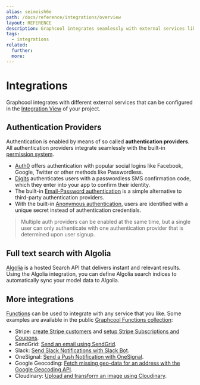 ```yaml
---
alias: seimeish6e
path: /docs/reference/integrations/overview
layout: REFERENCE
description: Graphcool integrates seamlessly with external services like Auth0 and Algolia. For even more flexibility you can use mutation callbacks.
tags:
  - integrations
related:
  further:
  more:
---
```


# Integrations

Graphcool integrates with different external services that can be configured in the [Integration View](!alias-uh8shohxie) of your project.

## Authentication Providers

Authentication is enabled by means of so called **authentication providers**. All authentication providers integrate seamlessly with the built-in [permission system](!alias-iegoo0heez).

* [Auth0](!alias-naed3eecie) offers authentication with popular social logins like Facebook, Google, Twitter or other methods like Passwordless.
* [Digits](!alias-iaxohpee8o) authenticates users with a passwordless SMS confirmation code, which they enter into your app to confirm their identity.
* The built-in [Email-Password authentication](!alias-fiayee5voh) is a simple alternative to third-party authentication providers.
* With the built-in [Anonymous authentication](!alias-ieph6iujah), users are identified with a unique secret instead of authentication credentials.

> Multiple auth providers can be enabled at the same time, but a single user can only authenticate with one authentication provider that is determined upon user signup.

## Full text search with Algolia

[Algolia](!alias-emaig4uiki) is a hosted Search API that delivers instant and relevant results. Using the Algolia integration, you can define Algolia search indices to automatically sync your model data to Algolia.

## More integrations

[Functions](!alias-boo6uteemo) can be used to integrate with any service that you like. Some examples are available in the public [Graphcool Functions collection](https://github.com/graphcool-examples/functions):

* Stripe: [create Stripe customers](https://github.com/graphcool-examples/functions/tree/master/stripe-create-customer) and [setup Stripe Subscriptions and Coupons](https://github.com/graphcool-examples/functions/tree/master/stripe-coupons).
* SendGrid: [Send an email using SendGrid](https://github.com/graphcool-examples/functions/tree/master/sendgrid-email).
* Slack: [Send Slack Notifications with Slack Bot](https://github.com/graphcool-examples/functions/tree/master/slack-bot-notifications).
* OneSignal: [Send a Push Notification with OneSignal](https://github.com/graphcool-examples/functions/tree/master/one-signal).
* Google Geocoding: [Fetch missing geo-data for an address with the Google Geocoding API](https://github.com/graphcool-examples/functions/tree/master/google-geocoding).
* Cloudinary: [Upload and transform an image using Cloudinary](https://github.com/graphcool-examples/functions/tree/master/cloudinary-images).
